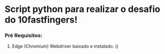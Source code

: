 # Script python para realizar o desafio do 10fastfingers!

### Pré Requisitos:

1. Edge (Chromium) Webdriver baixado e instalado. ()